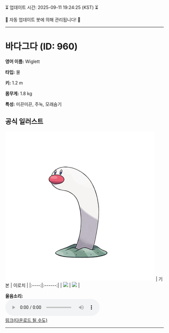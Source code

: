 
⏳ 업데이트 시간: 2025-09-11 19:24:25 (KST) ⏳

🤖 자동 업데이트 봇에 의해 관리됩니다! 🤖

---

# 바다그다 (ID: 960)
**영어 이름:** Wiglett

**타입:** 물

**키:** 1.2 m

**몸무게:** 1.8 kg

**특성:** 미끈미끈, 주눅, 모래숨기

## 공식 일러스트
![](https://raw.githubusercontent.com/PokeAPI/sprites/master/sprites/pokemon/other/official-artwork/960.png)
| 기본 | 이로치 |
|:----:|:------:|
| <img src="http://play.pokemonshowdown.com/sprites/ani/wiglett.gif" width="200"> | <img src="http://play.pokemonshowdown.com/sprites/ani-shiny/wiglett.gif" width="200"> |

**울음소리:**<br><audio controls src="https://raw.githubusercontent.com/PokeAPI/cries/main/cries/pokemon/latest/960.ogg"></audio><br> [링크(다운로드 될 수도)](https://raw.githubusercontent.com/PokeAPI/cries/main/cries/pokemon/latest/960.ogg)


---
